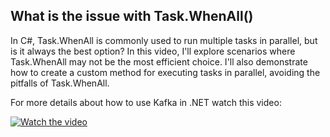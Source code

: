 ## What is the issue with Task.WhenAll()
In C#, Task.WhenAll is commonly used to run multiple tasks in parallel, but is it always the best option? In this video, I'll explore scenarios where Task.WhenAll may not be the most efficient choice. I'll also demonstrate how to create a custom method for executing tasks in parallel, avoiding the pitfalls of Task.WhenAll.

For more details about how to use Kafka in .NET watch this video:

[![Watch the video](https://img.youtube.com/vi/dKAw1eIgggU/hqdefault.jpg)](https://youtu.be/dKAw1eIgggU)
